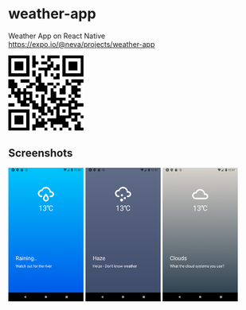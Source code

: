 # weather-app

Weather App on React Native  
https://expo.io/@neva/projects/weather-app

<img src="./screenshots/qrcode.png" width="30%">

## Screenshots

<img src="./screenshots/rain.png" width="30%"> <img src="./screenshots/haze.png" width="30%"> <img src="./screenshots/clouds.png" width="30%">
